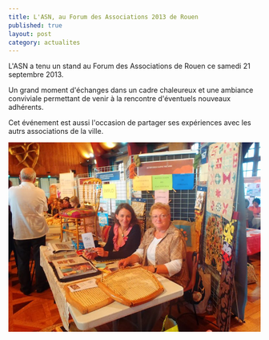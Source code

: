 ```yaml
---
title: L'ASN, au Forum des Associations 2013 de Rouen
published: true
layout: post
category: actualites
---
```


L'ASN a tenu un stand au Forum des Associations de Rouen ce samedi 21 septembre 2013.

Un grand moment d'échanges dans un cadre chaleureux et une ambiance conviviale permettant de venir à la rencontre d'éventuels nouveaux adhérents.

Cet événement est aussi l'occasion de partager ses expériences avec les autrs associations de la ville.

<img alt="forum-association-rouen-2013-activite-saint-nicaise" src="/images/via_spinto/7c6b5599-forum-association-rouen-2013-activite-saint-nicaise.jpg">